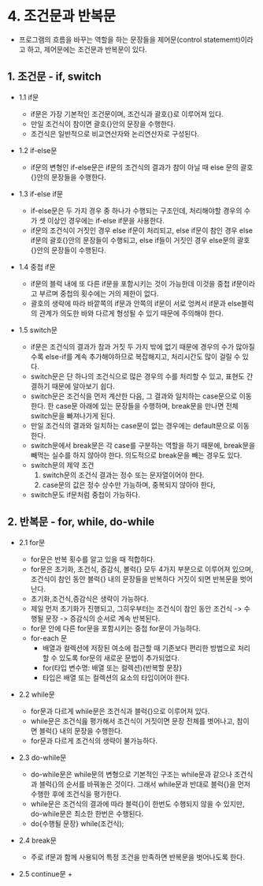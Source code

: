 # 4. 조건문과 반복문
+ 프로그램의 흐름을 바꾸는 역할을 하는 문장들을 제어문(control statememt)이라고 하고, 제어문에는 조건문과 반복문이 있다.
  
## 1. 조건문 - if, switch

+ 1.1 if문
  
  + if문은 가장 기본적인 조건문이며, 조건식과 괄호{}로 이루어져 있다.
  + 만일 조건식이 참이면 괄호{}안의 문장을 수행한다.
  + 조건식은 일반적으로 비교연산자와 논리연산자로 구성된다.

+ 1.2 if-else문
  + if문의 변형인 if-else문은 if문의 조건식의 결과가 참이 아닐 때 else 문의 괄호{}안의 문장들을 수행한다.

+ 1.3 if-else if문
  + if-else문은 두 가지 경우 중 하나가 수행되는 구조인데, 처리해야할 경우의 수가 셋 이상인 경우에는 if-else if문을 사용한다.
  + if문의 조건식이 거짓인 경우 else if문이 처리되고, else if문이 참인 경우 else if문의 괄호{}안의 문장들이 수행되고, else if들이 거짓인 경우 else문의 괄호{}안의 문장들이 수행된다.
 
+ 1.4 중첩 if문
  + if문의 블럭 내에 또 다른 if문을 포함시키는 것이 가능한데 이것을 중첩 if문이라고 부르며 중첩의 횟수에는 거의 제한이 없다.
  + 괄호의 생략에 따라 바깥쪽의 if문과 안쪽의 if문이 서로 엉켜서 if문과 else블럭의 관계가 의도한 바와 다르게 형성될 수 있기 때문에 주의해야 한다.
 
+ 1.5 switch문
  + if문은 조건식의 결과가 참과 거짓 두 가지 밖에 없기 때문에 경우의 수가 많아질수록 else-if를 계속 추가해야하므로 복잡해지고, 처리시간도 많이 걸릴 수 있다.
  + switch문은 단 하나의 조건식으로 많은 경우의 수를 처리할 수 있고, 표현도 간결하기 때문에 알아보기 쉽다.
  + switch문은 조건식을 먼저 계산한 다음, 그 결과와 일치하는 case문으로 이동한다. 한 case문 아래에 있는 문장들을 수행하며, break문을 만나면 전체 switch문을 빠져나가게 된다.
  + 만일 조건식의 결과와 일치하는 case문이 없는 경우에는 default문으로 이동한다.
  + switch문에서 break문은 각 case를 구분하는 역할을 하기 때문에, break문을 빼먹는 실수를 하지 않아야 한다. 의도적으로 break문을 빼는 경우도 있다.
  + switch문의 제약 조건
      1. switch문의 조건식 결과는 정수 또는 문자열이어야 한다.
      2. case문의 값은 정수 상수만 가능하며, 중복되지 않아야 한다,
  + switch문도 if문처럼 중첩이 가능하다. 

      
## 2. 반복문 - for, while, do-while

+ 2.1 for문
  + for문은 반복 횟수를 알고 있을 때 적합하다.
  + for문은 초기화, 조건식, 증감식, 볼럭{} 모두 4가지 부분으로 이루어져 있으며, 조건식이 참인 동안 블럭{} 내의 문장들을 반복하다 거짓이 되면 반복문을 벗어난다.
  + 초기화,조건식,증감식은 생략이 가능하다.
  + 제일 먼저 초기화가 진행되고, 그히우부터는 조건식이 참인 동안 조건식 -> 수행될 문장 -> 증감식의 순서로 계속 반복된다.
  + for문 안에 다른 for문을 포함시키는 중첩 for문이 가능하다.
  + for-each 문
    + 배열과 컬렉션에 저장된 여소에 접근할 때 기존보다 편리한 방법으로 처리할 수 있도록 for문의 새로운 문법이 추가되었다.
    + for(타입 변수명: 배열 또는 컬렉션){반복할 문장}
    + 타입은 배열 또는 컬렉션의 요소의 타입이어야 한다.

+ 2.2 while문
  + for문과 다르게 while문은 조건식과 블럭{}으로 이루어져 있다.
  + while문은 조건식읊 평가해서 조건식이 거짓이면 문장 전체를 벗어나고, 참이면 블럭{} 내의 문장을 수행한다.
  + for문과 다르게 조건식의 생략이 불가능하다.
 
+ 2.3 do-while문
  + do-while문은 while문의 변형으로 기본적인 구조는 while문과 같으나 조건식과 블럭{}의 순서를 바꿔놓은 것이다. 그래서 while문과 반대로 블럭{}을 먼저 수행한 후에 조건식을 평가한다.
  + while문은 조건식의 결과에 따라 블럭{}이 한번도 수행되지 않을 수 있지만, do-while문은 최소한 한번은 수행된다.
  + do{수행될 문장} while(조건식);

+ 2.4 break문
  + 주로 if문과 함께 사용되어 특정 조건을 만족하면 반복문을 벗어나도록 한다.

+ 2.5 continue문
  + 
